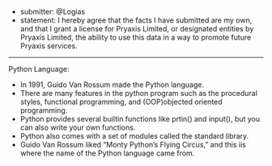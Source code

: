 * submitter: @Logias
* statement: I hereby agree that the facts I have submitted are my own, and that I grant a license for Pryaxis Limited, or designated entities by Pryaxis Limited, the ability to use this data in a way to promote future Pryaxis services.

----
Python Language:


* In 1991, Guido Van Rossum made the Python language.
* There are many features in the python program such as the procedural styles, functional programming, and (OOP)objected oriented programming.
* Python provides several builtin functions like prtin() and input(), but you can also write your own functions.
* Python also comes with a set of modules called the standard library.
* Guido Van Rossum liked “Monty Python’s Flying Circus,” and this iis where the name of the Python language came from.
